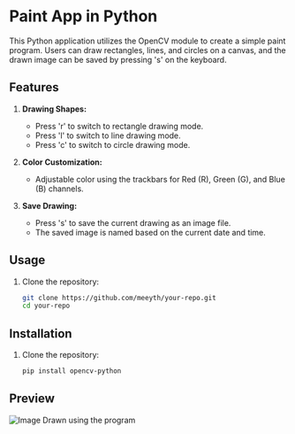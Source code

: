 # Paint App in Python

This Python application utilizes the OpenCV module to create a simple paint program. Users can draw rectangles, lines, and circles on a canvas, and the drawn image can be saved by pressing 's' on the keyboard.

## Features

1. **Drawing Shapes:**
   - Press 'r' to switch to rectangle drawing mode.
   - Press 'l' to switch to line drawing mode.
   - Press 'c' to switch to circle drawing mode.

2. **Color Customization:**
   - Adjustable color using the trackbars for Red (R), Green (G), and Blue (B) channels.

3. **Save Drawing:**
   - Press 's' to save the current drawing as an image file.
   - The saved image is named based on the current date and time.

## Usage

1. Clone the repository:

   ```bash
   git clone https://github.com/meeyth/your-repo.git
   cd your-repo

## Installation

1. Clone the repository:

   ```bash
   pip install opencv-python

## Preview

![Image Drawn using the program]("output/../output/img-01-05-2024,%2019-43-22.png)
